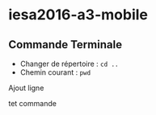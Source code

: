 # iesa2016-a3-mobile

## Commande Terminale

* Changer de répertoire : `cd ..`
* Chemin courant : `pwd`

Ajout ligne

tet commande 